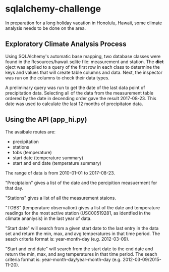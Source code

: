 # sqlalchemy-challenge

In preparation for a long holiday vacation in Honolulu, Hawaii, some climate analysis needs to be done on the area.

## Exploratory Climate Analysis Process

Using SQLAlchemy's automatic base mapping, two database classes were found in the Resources/hawaii.sqlite file: measurement and station. The __dict__ oject was applied to a query of the first row in each class to determine the keys and values that will create table columns and data. Next, the inspector was run on the columns to check their data types.

A preliminary query was run to get the date of the last data point of precipitation data. Selecting all of the data from the measurement table ordered by the date in decending order gave the result 2017-08-23. This date was used to calculate the last 12 months of precipitaton data.

## Using the API (app_hi.py)

The avaibale routes are:
* precipitation
* stations
* tobs (temperature)
* start date (temperature summary)
* start and end date (temperature summary)

The range of data is from 2010-01-01 to 2017-08-23.  

"Preciptaion" gives a list of the date and the percipition measuerment for that day.

"Stations" gives a list of all the measurement staions.

"TOBS" (temperature observation) gives a list of the date and temperature readings for the most active station (USC00519281, as identfied in the climate ananlysis) in the last year of data.

"Start date" will search from a given start date to the last entry in the data set and return the min, max, and avg temperatures in that time period. The seach criteria format is: year-month-day (e.g. 2012-03-09).

"Start and end date" will search from the start date to the end date and return the min, max, and avg temperatures in that time period. The seach criteria format is: year-month-day/year-month-day (e.g. 2012-03-09/2015-11-20).
